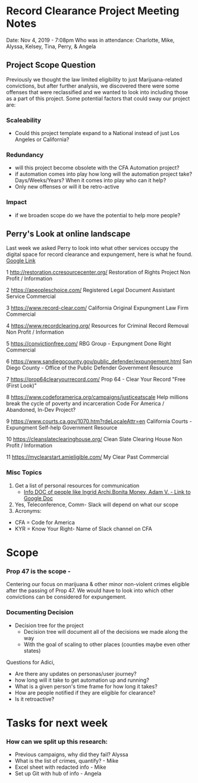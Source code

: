 # Record Clearance Project Meeting Notes

Date: Nov 4, 2019 - 7:08pm
Who was in attendance: Charlotte, Mike, Alyssa, Kelsey, Tina, Perry, & Angela

## Project Scope Question
Previously we thought the law limited eligibility to just Marijuana-related convictions, but after further analysis, we discovered there were some offenses that were reclassified and we wanted to look into including those as a part of this project. Some potential factors that could sway our project are:

### Scaleability 
- Could this project template expand to a National instead of just Los Angeles or California?

### Redundancy 
- will this project become obsolete with the CFA Automation project?
- if automation comes into play how long will the automation project take? Days/Weeks/Years?
When it comes into play who can it help? 
- Only new offenses or will it be retro-active

### Impact 
- if we broaden scope do we have the potential to help more people?



## Perry's Look at online landscape
Last week we asked Perry to look into what other services occupy the digital space for record clearance and expungement, here is what he found.
[Google Link](https://docs.google.com/spreadsheets/d/1Pjmia6t4vstk1iYBTWuYs5LiF8qvFsE_9Tp-oeLCtsE/edit#gid=0)

1 http://restoration.ccresourcecenter.org/	Restoration of Rights Project	Non Profit / Information

2 https://apeopleschoice.com/	Registered Legal Document Assistant Service	Commercial 

3 https://www.record-clear.com/	California Original Expungment Law Firm	Commercial 

4 https://www.recordclearing.org/	Resources for Criminal Record Removal	Non Profit / Information

5 https://convictionfree.com/	RBG Group - Expungment Done Right	Commercial 

6 https://www.sandiegocounty.gov/public_defender/expungement.html	San Diego County - Office of the Public Defender	Government Resource

7 https://prop64clearyourrecord.com/	Prop 64 - Clear Your Record	"Free (First Look)"

8 https://www.codeforamerica.org/campaigns/justiceatscale	Help millions break the cycle of poverty and incarceration	Code For America / Abandoned, In-Dev Project?

9 https://www.courts.ca.gov/1070.htm?rdeLocaleAttr=en	California Courts - Expungment Self-help	Government Resource

10 https://cleanslateclearinghouse.org/	Clean Slate Clearing House	Non Profit / Information

11 https://myclearstart.amieligible.com/	My Clear Past	Commercial 




### Misc Topics
1. Get a list of personal resources for communication
   - [Info DOC of people like Ingrid Archi,Bonita Money, Adam V. - Link to Google Doc](https://docs.google.com/spreadsheets/d/1tcGvOlD5UVv3TFnu6zmsgbudstWUr9Q8jeGe3db6rGI/edit)
2. Yes, Teleconference, Comm- Slack will depend on what our scope
3. Acronyms:
- CFA = Code for America
- KYR = Know Your Right- Name of Slack channel on CFA 



# Scope
### Prop 47 is the scope -  
Centering our focus on marijuana & other minor non-violent crimes eligible after the passing of Prop 47. We would have to look into which other convictions can be considered for expungement. 

### Documenting Decision
- Decision tree for the project
   - Decision tree will document all of the decisions we made along the way
   - With the goal of scaling to other places (counties maybe even other states)

Questions for Adici, 
 - Are there any updates on personas/user journey?
 - how long will it take to get automation up and running? 
 - What is a given person's time frame for how long it takes?
 - How are people notified if they are eligible for clearance?
 - Is it retroactive?

# Tasks for next week
### How can we split up this research:
 - Previous campaigns, why did they fail? Alyssa
 - What is the list of crimes, quantify? - Mike    
 - Excel sheet with redacted info - Mike
 - Set up Git with hub of info - Angela

